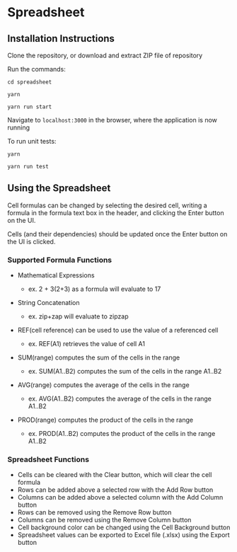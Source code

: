 # Spreadsheet

## Installation Instructions
Clone the repository, or download and extract ZIP file of repository

Run the commands:

`cd spreadsheet`

`yarn`

`yarn run start`

Navigate to `localhost:3000` in the browser, where the application is now running


To run unit tests:

`yarn`

`yarn run test` 

## Using the Spreadsheet
Cell formulas can be changed by selecting the desired cell, writing a formula in the formula text box in the header, and clicking the Enter button on the UI.

Cells (and their dependencies) should be updated once the Enter button on the UI is clicked.

### Supported Formula Functions
* Mathematical Expressions
    * ex. 2 + 3(2+3) as a formula will evaluate to 17
    
* String Concatenation
    * ex. zip+zap will evaluate to zipzap

* REF(cell reference) can be used to use the value of a referenced cell
    * ex. REF(A1) retrieves the value of cell A1
    
* SUM(range) computes the sum of the cells in the range
    * ex. SUM(A1..B2) computes the sum of the cells in the range A1..B2
    
* AVG(range) computes the average of the cells in the range
    * ex. AVG(A1..B2) computes the average of the cells in the range A1..B2
    
* PROD(range) computes the product of the cells in the range
    * ex. PROD(A1..B2) computes the product of the cells in the range A1..B2
    
### Spreadsheet Functions
* Cells can be cleared with the Clear button, which will clear the cell formula
* Rows can be added above a selected row with the Add Row button
* Columns can be added above a selected column with the Add Column button
* Rows can be removed using the Remove Row button
* Columns can be removed using the Remove Column button
* Cell background color can be changed using the Cell Background button
* Spreadsheet values can be exported to Excel file (.xlsx) using the Export button
